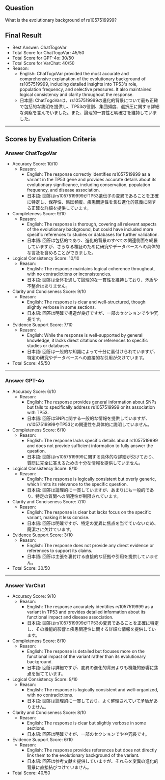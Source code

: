 ## Question

What is the evolutionary background of rs1057519999?

## Final Result

- Best Answer: ChatTogoVar
- Total Score for ChatTogoVar: 45/50
- Total Score for GPT-4o: 30/50
- Total Score for VarChat: 40/50
- Reason:
  - English: ChatTogoVar provided the most accurate and comprehensive explanation of the evolutionary background of rs1057519999, including detailed insights into TP53's role, population frequency, and selective pressures. It also maintained logical consistency and clarity throughout the response.
  - 日本語: ChatTogoVarは、rs1057519999の進化的背景について最も正確で包括的な説明を提供し、TP53の役割、集団頻度、選択圧に関する詳細な洞察を含んでいました。また、論理的一貫性と明確さを維持していました。

---

## Scores by Evaluation Criteria

### Answer ChatTogoVar
- Accuracy Score: 10/10
  - Reason: 
    - English: The response correctly identifies rs1057519999 as a variant in the TP53 gene and provides accurate details about its evolutionary significance, including conservation, population frequency, and disease association.
    - 日本語: 回答はrs1057519999がTP53遺伝子の変異であることを正確に特定し、保存性、集団頻度、疾患関連性を含む進化的意義に関する正確な詳細を提供しています。
- Completeness Score: 9/10
  - Reason: 
    - English: The response is thorough, covering all relevant aspects of the evolutionary background, but could have included more specific references to studies or databases for further validation.
    - 日本語: 回答は包括的であり、進化的背景のすべての関連側面を網羅していますが、さらなる検証のために研究やデータベースへの具体的な言及を含めることができました。
- Logical Consistency Score: 10/10
  - Reason: 
    - English: The response maintains logical coherence throughout, with no contradictions or inconsistencies.
    - 日本語: 回答は全体を通して論理的な一貫性を維持しており、矛盾や不整合はありません。
- Clarity and Conciseness Score: 9/10
  - Reason: 
    - English: The response is clear and well-structured, though slightly verbose in some sections.
    - 日本語: 回答は明確で構造が良好ですが、一部のセクションでやや冗長です。
- Evidence Support Score: 7/10
  - Reason: 
    - English: While the response is well-supported by general knowledge, it lacks direct citations or references to specific studies or databases.
    - 日本語: 回答は一般的な知識によって十分に裏付けられていますが、特定の研究やデータベースへの直接的な引用が欠けています。
- Total Score: 45/50

---

### Answer GPT-4o
- Accuracy Score: 6/10
  - Reason: 
    - English: The response provides general information about SNPs but fails to specifically address rs1057519999 or its association with TP53.
    - 日本語: 回答はSNPに関する一般的な情報を提供していますが、rs1057519999やTP53との関連性を具体的に説明していません。
- Completeness Score: 6/10
  - Reason: 
    - English: The response lacks specific details about rs1057519999 and does not provide sufficient information to fully answer the question.
    - 日本語: 回答はrs1057519999に関する具体的な詳細が欠けており、質問に完全に答えるための十分な情報を提供していません。
- Logical Consistency Score: 8/10
  - Reason: 
    - English: The response is logically consistent but overly generic, which limits its relevance to the specific question.
    - 日本語: 回答は論理的に一貫していますが、あまりにも一般的であり、特定の質問への関連性が制限されています。
- Clarity and Conciseness Score: 7/10
  - Reason: 
    - English: The response is clear but lacks focus on the specific variant, making it less concise.
    - 日本語: 回答は明確ですが、特定の変異に焦点を当てていないため、簡潔さに欠けています。
- Evidence Support Score: 3/10
  - Reason: 
    - English: The response does not provide any direct evidence or references to support its claims.
    - 日本語: 回答は主張を裏付ける直接的な証拠や引用を提供していません。
- Total Score: 30/50

---

### Answer VarChat
- Accuracy Score: 9/10
  - Reason: 
    - English: The response accurately identifies rs1057519999 as a variant in TP53 and provides detailed information about its functional impact and disease association.
    - 日本語: 回答はrs1057519999がTP53の変異であることを正確に特定し、その機能的影響と疾患関連性に関する詳細な情報を提供しています。
- Completeness Score: 8/10
  - Reason: 
    - English: The response is detailed but focuses more on the functional impact of the variant rather than its evolutionary background.
    - 日本語: 回答は詳細ですが、変異の進化的背景よりも機能的影響に焦点を当てています。
- Logical Consistency Score: 9/10
  - Reason: 
    - English: The response is logically consistent and well-organized, with no contradictions.
    - 日本語: 回答は論理的に一貫しており、よく整理されていて矛盾がありません。
- Clarity and Conciseness Score: 8/10
  - Reason: 
    - English: The response is clear but slightly verbose in some sections.
    - 日本語: 回答は明確ですが、一部のセクションでやや冗長です。
- Evidence Support Score: 6/10
  - Reason: 
    - English: The response provides references but does not directly link them to the evolutionary background of the variant.
    - 日本語: 回答は参考文献を提供していますが、それらを変異の進化的背景に直接結びつけていません。
- Total Score: 40/50